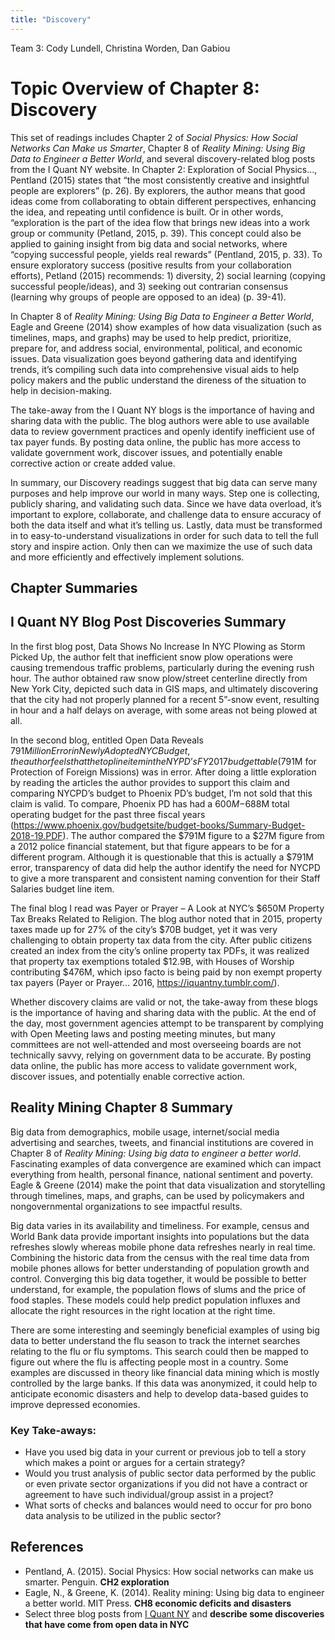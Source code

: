```yaml
---
title: "Discovery"
---
```


Team 3: Cody Lundell, Christina Worden, Dan Gabiou

# Topic Overview of Chapter 8: Discovery 
This set of readings includes Chapter 2 of *Social Physics: How Social Networks Can Make us Smarter*, Chapter 8 of *Reality
Mining: Using Big Data to Engineer a Better World*, and several discovery-related blog posts from the I Quant NY website.
In Chapter 2: Exploration of Social Physics…, Pentland (2015) states that “the most consistently creative and insightful
people are explorers” (p. 26). By explorers, the author means that good ideas come from collaborating to obtain different
perspectives, enhancing the idea, and repeating until confidence is built. Or in other words, “exploration is the part of the
idea flow that brings new ideas into a work group or community (Petland, 2015, p. 39). This concept could also be applied to
gaining insight from big data and social networks, where “copying successful people, yields real rewards” (Pentland, 2015, p.
33). To ensure exploratory success (positive results from your collaboration efforts), Petland (2015) recommends: 1)
diversity, 2) social learning (copying successful people/ideas), and 3) seeking out contrarian consensus (learning why groups
of people are opposed to an idea) (p. 39-41).

In Chapter 8 of *Reality Mining: Using Big Data to Engineer a Better World*, Eagle and Greene (2014) show examples of how data
visualization (such as timelines, maps, and graphs) may be used to help predict, prioritize, prepare for, and address social,
environmental, political, and economic issues. Data visualization goes beyond gathering data and identifying trends, it’s
compiling such data into comprehensive visual aids to help policy makers and the public understand the direness of the
situation to help in decision-making. 

The take-away from the I Quant NY blogs is the importance of having and sharing data with the public. The blog authors were
able to use available data to review government practices and openly identify inefficient use of tax payer funds. By posting
data online, the public has more access to validate government work, discover issues, and potentially enable corrective action
or create added value.
	
In summary, our Discovery readings suggest that big data can serve many purposes and help improve our world in many ways. Step
one is collecting, publicly sharing, and validating such data. Since we have data overload, it’s important to explore,
collaborate, and challenge data to ensure accuracy of both the data itself and what it’s telling us. Lastly, data must be
transformed in to easy-to-understand visualizations in order for such data to tell the full story and inspire action. Only
then can we maximize the use of such data and more efficiently and effectively implement solutions.

## Chapter Summaries

## I Quant NY Blog Post Discoveries Summary
In the first blog post, Data Shows No Increase In NYC Plowing as Storm Picked Up, the author felt that inefficient snow plow
operations were causing tremendous traffic problems, particularly during the evening rush hour. The author obtained raw snow
plow/street centerline directly from New York City, depicted such data in GIS maps, and ultimately discovering that the city
had not properly planned for a recent 5”-snow event, resulting in hour and a half delays on average, with some areas not being
plowed at all.

In the second blog, entitled Open Data Reveals $791 Million Error in Newly Adopted NYC Budget, the author feels that the top
line item in the NYPD’s FY2017 budget table ($791M for Protection of Foreign Missions) was in error. After doing a little
exploration by reading the articles the author provides to support this claim and comparing NYCPD’s budget to Phoenix PD’s
budget, I’m not sold that this claim is valid. To compare, Phoenix PD has had a $600M-$688M total operating budget for the
past three fiscal years (https://www.phoenix.gov/budgetsite/budget-books/Summary-Budget-2018-19.PDF). The author compared the
$791M figure to a $27M figure from a 2012 police financial statement, but that figure appears to be for a different program.
Although it is questionable that this is actually a $791M error, transparency of data did help the author identify the need
for NYCPD to give a more transparent and consistent naming convention for their Staff Salaries budget line item.

The final blog I read was Payer or Prayer – A Look at NYC’s $650M Property Tax Breaks Related to Religion. The blog author
noted that in 2015, property taxes made up for 27% of the city’s $70B budget, yet it was very challenging to obtain property
tax data from the city. After public citizens created an index from the city’s online property tax PDFs, it was realized that
property tax exemptions totaled $12.9B, with Houses of Worship contributing $476M, which ipso facto is being paid by non
exempt property tax payers (Payer or Prayer… 2016, https://iquantny.tumblr.com/). 

Whether discovery claims are valid or not, the take-away from these blogs is the importance of having and sharing data with
the public. At the end of the day, most government agencies attempt to be transparent by complying with Open Meeting laws and
posting meeting minutes, but many committees are not well-attended and most overseeing boards are not technically savvy,
relying on government data to be accurate. By posting data online, the public has more access to validate government work,
discover issues, and potentially enable corrective action.


## Reality Mining Chapter 8 Summary 
Big data from demographics, mobile usage, internet/social media advertising and searches, tweets, and financial institutions
are covered in Chapter 8 of *Reality Mining: Using big data to engineer a better world*. Fascinating examples of data
convergence are examined which can impact everything from health, personal finance, national sentiment and poverty. Eagle &
Greene (2014) make the point that data visualization and storytelling through timelines, maps, and graphs, can be used by
policymakers and nongovernmental organizations to see impactful results. 

Big data varies in its availability and timeliness. For example, census and World Bank data provide important insights into
populations but the data refreshes slowly whereas mobile phone data refreshes nearly in real time. Combining the historic data
from the census with the real time data from mobile phones allows for better understanding of population growth and control.
Converging this big data together, it would be possible to better understand, for example, the population flows of slums 
and the price of food staples. These models could help predict population influxes and allocate the right resources in the right location at the right time.

There are some interesting and seemingly beneficial examples of using big data to better understand the flu season to track
the internet searches relating to the flu or flu symptoms. This search could then be mapped to figure out where the flu is
affecting people most in a country. Some examples are discussed in theory like financial data mining which is mostly
controlled by the large banks. If this data was anonymized, it could help to anticipate economic disasters and help to develop
data-based guides to improve depressed economies. 

### Key Take-aways:

* Have you used big data in your current or previous job to tell a story which makes a point or argues for a certain strategy?
* Would you trust analysis of public sector data performed by the public or even private sector organizations if you did not have a contract or agreement to have such individual/group assist in a project?
* What sorts of checks and balances would need to occur for pro bono data analysis to be utilized in the public sector?



## References

* Pentland, A. (2015). Social Physics: How social networks can make us smarter. Penguin. **CH2 exploration**
* Eagle, N., & Greene, K. (2014). Reality mining: Using big data to engineer a better world. MIT Press. **CH8 economic deficits and disasters**
* Select three blog posts from [I Quant NY](http://iquantny.tumblr.com/) and **describe some discoveries that have come from open data in NYC**

